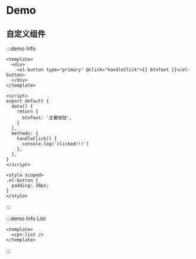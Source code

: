 # Demo

## 自定义组件

:::demo Info

```vue
<template>
  <div>
    <el-button type="primary" @click="handleClick">{{ btnText }}</el-button>
  </div>
</template>

<script>
export default {
  data() {
    return {
      btnText: '主要按钮',
    }
  },
  methods: {
    handleClick() {
      console.log('clicked!!!')
    },
  },
}
</script>

<style scoped>
.el-button {
  padding: 20px;
}
</style>
```

:::

:::demo Info List

```vue
<template>
  <cpn-list />
</template>
```

:::
